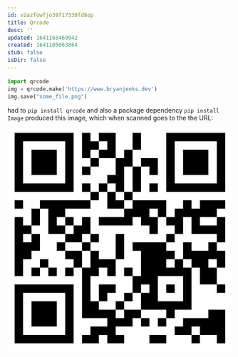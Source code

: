 ```yaml
---
id: v2azfowfjo38f17330fd8op
title: Qrcode
desc: ''
updated: 1641168469942
created: 1641105063864
stub: false
isDir: false
---
```



```python
import qrcode
img = qrcode.make('https://www.bryanjenks.dev')
img.save("some_file.png")
```

had to `pip install qrcode`  and also a package dependency `pip install Image`
produced this image, which when scanned goes to the the URL:

![alt](assets/images/Pasted_image_20211103105409.png)
